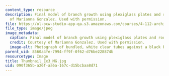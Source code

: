 ```yaml
---
content_type: resource
description: Final model of branch growth using plexiglass plates and rods. Courtesy
  of Marianna Gonzalez. Used with permission.
file: https://ol-ocw-studio-app-qa.s3.amazonaws.com/courses/4-112-architecture-design-fundamentals-i-nano-machines-fall-2012/090f365ba26faa6a167cd15bcbaa8d71_Thumbnail_Ex3_MG.jpg
file_type: image/jpeg
image_metadata:
  caption: Final model of branch growth using plexiglass plates and rods.
  credit: Courtesy of Marianna Gonzalez. Used with permission.
  image-alt: Photograph of bundled, white clear tubes against a black background.
parent_uid: 8560a4fe-7994-ff9f-0f62-d76be228874b
resourcetype: Image
title: Thumbnail_Ex3_MG.jpg
uid: 090f365b-a26f-aa6a-167c-d15bcbaa8d71
---
```

